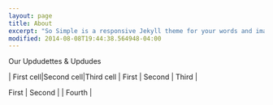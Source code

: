 ```yaml
---
layout: page
title: About
excerpt: "So Simple is a responsive Jekyll theme for your words and images."
modified: 2014-08-08T19:44:38.564948-04:00
---
```


Our Updudettes & Updudes

| First cell|Second cell|Third cell
| First | Second | Third |

First | Second | | Fourth |
